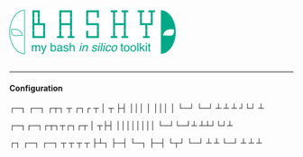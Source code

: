 ![gemini logo](bashy_icon.png)

```diff

```

---------------------------------------

#### Configuration

┌─┐  ┌─┐  ┌┬┐  ┬  ┌┐┌  ┬
│ ┬  ├┤   │││  │  │││  │
└─┘  └─┘  ┴ ┴  ┴  ┘└┘  ┴

┌─┐┌─┐┌┬┐┬┌┐┌┬
│ ┬├┤ ││││││││
└─┘└─┘┴ ┴┴┘└┘┴

┌┐   ┌─┐  ┌─┐  ┬ ┬  ┬ ┬
├┴┐  ├─┤  └─┐  ├─┤  └┬┘
└─┘  ┴ ┴  └─┘  ┴ ┴   ┴ 